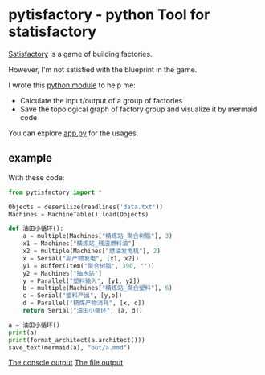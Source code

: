 # pytisfactory - python Tool for statisfactory

[Satisfactory](https://www.satisfactorygame.com/) is a game of building factories.

However, I'm not satisfied with the blueprint in the game.

I wrote this [python module](./pytisfactory.py) to help me:

- Calculate the input/output of a group of factories
- Save the topological graph of factory group and visualize it by mermaid code

You can explore [app.py](./app.py) for the usages.

## example

With these code:

```python
from pytisfactory import *

Objects = deserilize(readlines('data.txt'))
Machines = MachineTable().load(Objects)

def 油田小循环():
    a = multiple(Machines["精炼站_聚合树脂"], 3)
    x1 = Machines["精炼站_残渣燃料油"]
    x2 = multiple(Machines["燃油发电机"], 2)
    x = Serial("副产物发电", [x1, x2])
    y1 = Buffer(Item("聚合树脂", 390, ""))
    y2 = Machines["抽水站"]
    y = Parallel("塑料输入", [y1, y2])
    b = multiple(Machines["精炼站_聚合塑料"], 6)
    c = Serial("塑料产出", [y,b])
    d = Parallel("精炼产物消耗", [x, c])
    return Serial("油田小循环", [a, d])

a = 油田小循环()
print(a)
print(format_architect(a.architect()))
save_text(mermaid(a), "out/a.mmd")
```

[The console output](./example/console.txt)
[The file output](./example/油田小循环.mmd)
